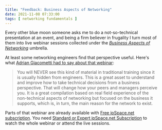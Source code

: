 ```yaml
---
title: "Feedback: Business Aspects of Networking"
date: 2021-11-08 07:33:00
tags: [ networking fundamentals ]
---
```

Every other blue moon someone asks me to do a not-so-technical presentation at an event, and being a firm believer in frugality I turn most of them into live webinar sessions collected under the *[Business Aspects of Networking](https://www.ipspace.net/Business_Aspects_of_Networking_Technologies)* umbrella.

At least some networking engineers find that perspective useful. Here's what [Adrian Giacometti had to say about that webinar](https://www.ipspace.net/Business_Aspects_of_Networking_Technologies#Happy_Campers):
<!--more-->
> You will NEVER see this kind of material in traditional training since it is usually hidden from engineers. This is a great asset to understand and improve how to take technical decisions from a business perspective. That will change how your peers and managers perceive you. It is a great compilation based on real field experience of the non-technical aspects of networking but focused on the business it supports, which is, in turn, the main reason for the network to exist. 

Parts of that webinar are already available with [Free ipSpace.net subscription](https://www.ipspace.net/Subscription/Free). You need [Standard or Expert ipSpace.net Subscription](https://www.ipspace.net/Subscription/Individual) to watch the whole webinar or attend the live sessions.